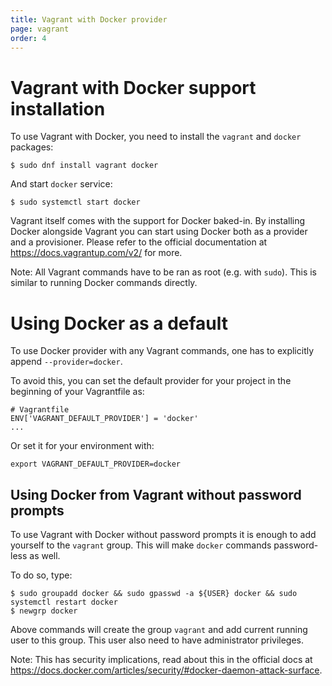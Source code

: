 ```yaml
---
title: Vagrant with Docker provider
page: vagrant
order: 4
---
```


# Vagrant with Docker support installation

To use Vagrant with Docker, you need to install the `vagrant` and `docker` packages:

```
$ sudo dnf install vagrant docker
```

And start `docker` service:

```
$ sudo systemctl start docker
```

Vagrant itself comes with the support for Docker baked-in. By installing Docker alongside
Vagrant you can start using Docker both as a provider and a provisioner. Please refer to
the official documentation at https://docs.vagrantup.com/v2/ for more.

Note: All Vagrant commands have to be ran as root (e.g. with `sudo`). This is similar to running
Docker commands directly.

# Using Docker as a default

To use Docker provider with any Vagrant commands, one has to explicitly append `--provider=docker`.

To avoid this, you can set the default provider for your project in the beginning of your
Vagrantfile as:

```
# Vagrantfile
ENV['VAGRANT_DEFAULT_PROVIDER'] = 'docker'
...
```

Or set it for your environment with:

```
export VAGRANT_DEFAULT_PROVIDER=docker
```

## Using Docker from Vagrant without password prompts

To use Vagrant with Docker without password prompts it is enough to add yourself to the `vagrant`
group. This will make `docker` commands password-less as well.

To do so, type:

```
$ sudo groupadd docker && sudo gpasswd -a ${USER} docker && sudo systemctl restart docker
$ newgrp docker
```

Above commands will create the group `vagrant` and add current running user to this group. This user
also need to have administrator privileges.

Note: This has security implications, read about this in the official docs at
https://docs.docker.com/articles/security/#docker-daemon-attack-surface.
